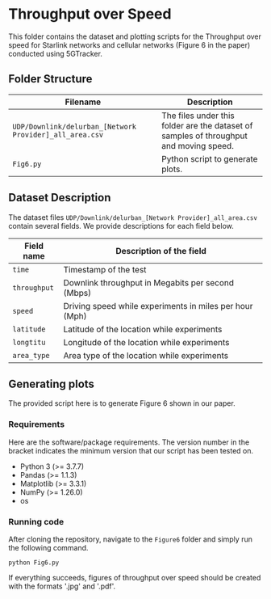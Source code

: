 # Throughput over Speed

This folder contains the dataset and plotting scripts for the Throughput over speed for Starlink networks and cellular networks (Figure 6 in the paper) conducted using 5GTracker.
## Folder Structure   

| Filename                    | Description                                                         |
|------------------------------------------|--------------------------------------------------------|
|`UDP/Downlink/delurban_[Network Provider]_all_area.csv`|The files under this folder are the dataset of samples of throughput and moving speed.|
| `Fig6.py` | Python script to generate plots.|

## Dataset Description

The dataset files `UDP/Downlink/delurban_[Network Provider]_all_area.csv` contain several fields. We provide descriptions for each field below.

| Field name           | Description of the field                                           |
|----------------------|--------------------------------------------------------------------|
| `time`               | Timestamp of the test                           |
| `throughput`         | Downlink throughput in Megabits per second (Mbps)                  |
| `speed`        | Driving speed while experiments in miles per hour (Mph)                   |
| `latitude`         | Latitude of the location while experiments                             |
| `longtitu`    |Longitude of the location while experiments|
|`area_type`|Area type of the location while experiments|

## Generating plots

The provided script here is to generate Figure 6 shown in our paper.
### Requirements

Here are the software/package requirements. The version number in the bracket indicates the minimum version that our script has been tested on.

- Python 3 (>= 3.7.7)
- Pandas (>= 1.1.3)
- Matplotlib (>= 3.3.1)
- NumPy (>= 1.26.0)
- os

### Running code


After cloning the repository, navigate to the `Figure6` folder and simply run the following command.

`python Fig6.py`

If everything succeeds, figures of throughput over speed should be created with the formats '.jpg' and '.pdf'.
